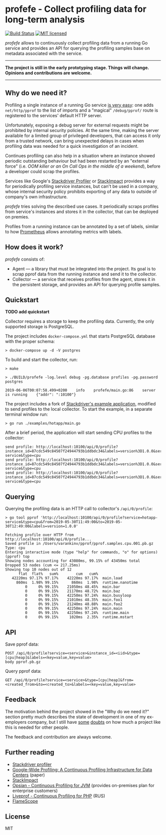 # profefe - Collect profiling data for long-term analysis

[![Build Status](https://travis-ci.org/profefe/profefe.svg?branch=master)](https://travis-ci.org/profefe/profefe)
[![MIT licensed](https://img.shields.io/badge/license-MIT-blue.svg)](https://raw.githubusercontent.com/profefe/profefe/master/LICENSE)

*profefe* allows to continuously collect profiling data from a running Go service and provides an API for querying
the profiling samples base on metadata associated with the service.

---

**The project is still in the early prototyping stage. Things will change. Opinions and contributions are welcome.**

---

## Why do we need it?

Profiling a single instance of a running Go service [is very easy][1]: one adds `net/http/pprof` to the list of
imports and a "magical" `/debug/pprof/` route is registered to the services' default HTTP server.

Unfortunately, exposing a debug server for external requests might be prohibited by internal security policies.
At the same time, making the server available for a limited group of privileged developers, that can access it only
from a trusted network, can bring unexpected delays in cases when profiling data was needed for a quick investigation
of an incident.

Continues profiling can also help in a situation where an instance showed periodic outstanding behaviour but had
been restarted by an "external force" (i.e. *OOM killer or an On Call Ops in the middle of a weekend*), before
a developer could scrap the profiles.

Services like Google's [Stackdriver Profiler][2] or [StackImpact][3] provides a way for periodically profiling service
instances, but can't be used in a company, whose internal security policy prohibits exporting of any data
to outside of company's own infrastructure.

*profefe* tries solving the described use cases. It periodically scraps profiles from service's instances and stores
it in the collector, that can be deployed on premies.

Profiles from a running instance can be annotated by a set of labels, similar to how [Prometheus][4] allows
annotating metrics with labels.

## How does it work?

*profefe* consists of:

- Agent — a library that must be integrated into the project. Its goal is to scrap pprof data from the running instance and send it to the collector.
- Collector — a service that receives profiles from the agent, stores it in the persistent storage, and provides an API for querying profile samples.

## Quickstart

**TODO add quickstart**

Collector requires a storage to keep the profiling data. Currently, the only supported storage is PostgreSQL.

The project includes `docker-compose.yml` that starts PostgreSQL database with the proper schema:

```
> docker-compose up -d -V postgres
```

To build and start the collector, run:

```
> make

> ./BUILD/profefe -log.level debug -pg.database profiles -pg.password postgres

2019-06-06T00:07:58.499+0200    info    profefe/main.go:86    server is running    {"addr": ":10100"}
```

The project includes a fork of [Stackdriver's example application][5], modified to send profiles to the local collector.
To start the example, in a separate terminal window run:

```
> go run ./examples/hotapp/main.go
```

After a brief period, the application will start sending CPU profiles to the collector:

```
send profile: http://localhost:10100/api/0/profile?instance_id=87cdc549c84507f24944793b1ddbdc34&labels=version%3D1.0.0&service=hotapp-service&type=cpu
send profile: http://localhost:10100/api/0/profile?instance_id=87cdc549c84507f24944793b1ddbdc34&labels=version%3D1.0.0&service=hotapp-service&type=cpu
send profile: http://localhost:10100/api/0/profile?instance_id=87cdc549c84507f24944793b1ddbdc34&labels=version%3D1.0.0&service=hotapp-service&type=cpu
```

## Querying

Querying the profiling data is an HTTP call to collector's `/api/0/profile`:

```
> go tool pprof 'http://localhost:10100/api/0/profile?service=hotapp-service&type=cpu&from=2019-05-30T11:49:00&to=2019-05-30T12:49:00&labels=version=1.0.0'

Fetching profile over HTTP from http://localhost:10100/api/0/profile...
Saved profile in /Users/varankinv/pprof/pprof.samples.cpu.001.pb.gz
Type: cpu
Entering interactive mode (type "help" for commands, "o" for options)
(pprof) top
Showing nodes accounting for 43080ms, 99.15% of 43450ms total
Dropped 53 nodes (cum <= 217.25ms)
Showing top 10 nodes out of 12
      flat  flat%   sum%        cum   cum%
   42220ms 97.17% 97.17%    42220ms 97.17%  main.load
     860ms  1.98% 99.15%      860ms  1.98%  runtime.nanotime
         0     0% 99.15%    21050ms 48.45%  main.bar
         0     0% 99.15%    21170ms 48.72%  main.baz
         0     0% 99.15%    42250ms 97.24%  main.busyloop
         0     0% 99.15%    21010ms 48.35%  main.foo1
         0     0% 99.15%    21240ms 48.88%  main.foo2
         0     0% 99.15%    42250ms 97.24%  main.main
         0     0% 99.15%    42250ms 97.24%  runtime.main
         0     0% 99.15%     1020ms  2.35%  runtime.mstart
```

## API

Save pprof data:

```
POST /api/0/profile?service=<service>&instance_id=<iid>&type=[cpu|heap]&labels=<key=value,key=value>
body pprof.pb.gz
```

Query pprof data:

```
GET /api/0/profile?service=<service>&type=[cpu|heap]&from=<created_from>&to=<created_to>&labels=<key=value,key=value>
```

## Feedback

The motivation behind the project showed in the "Why do we need it?" section pretty much describes the state
of development in one of my ex-employers company, but I still have [some][tw1] [doubts][tw2] on
how much a project like this is needed for other people.

The feedback and contribution are always welcome.

## Further reading

- [Stackdriver profiler][3]
- [Google-Wide Profiling: A Continuous Profiling Infrastructure for Data Centers](https://ai.google/research/pubs/pub36575) (paper)
- [StackImpact](https://stackimpact.com/docs/go-profiling/)
- [Opsian - Continuous Profiling for JVM](https://opsian.com) (provides on-premises plan for enterprise customers)
- [Liveprof - Continuous Profiling for PHP](https://habr.com/ru/company/badoo/blog/436364/) (RUS)
- [FlameScope](https://github.com/Netflix/flamescope)

## License

MIT

[1]: https://github.com/golang/go/wiki/Performance
[2]: https://cloud.google.com/profiler/
[3]: https://stackimpact.com/
[4]: https://prometheus.io/
[5]: https://github.com/GoogleCloudPlatform/golang-samples/tree/master/profiler/hotapp
[tw1]: https://twitter.com/tvii/status/1090633702252527617
[tw2]: https://twitter.com/tvii/status/1124323719923601408
[pprof]:https://github.com/google/pprof/

